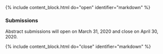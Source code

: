 <a name="submit-an-abstract"/>
<!--Important for markdown to render! Also make sure the page has a .md extension-->
{% include content_block.html do="open" identifier="markdown" %} <div markdown="1">

### Submissions

Abstract submissions will open on March 31, 2020 and close on April 30, 2020.


</div> {% include content_block.html do="close" identifier="markdown" %}
